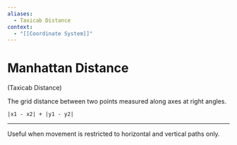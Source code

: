 ```yaml
---
aliases:
  - Taxicab Distance
context:
  - "[[Coordinate System]]"
---
```


# Manhattan Distance

(Taxicab Distance)

The grid distance between two points measured along axes at right angles.

`|x1 - x2| + |y1 - y2|`

---

Useful when movement is restricted to horizontal and vertical paths only.
